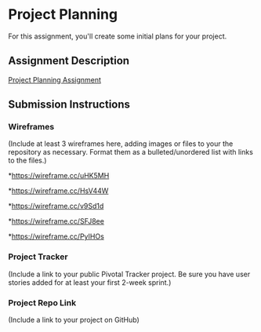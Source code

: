 # Project Planning
For this assignment, you'll create some initial plans for your project.

## Assignment Description
[Project Planning Assignment](https://education.launchcode.org/liftoff/assignments/planning/)

## Submission Instructions

### Wireframes

(Include at least 3 wireframes here, adding images or files to your the repository as necessary. Format them as a bulleted/unordered list with links to the files.)

*https://wireframe.cc/uHK5MH

*https://wireframe.cc/HsV44W

*https://wireframe.cc/v9Sd1d

*https://wireframe.cc/SFJ8ee

*https://wireframe.cc/PyIHOs


### Project Tracker

(Include a link to your public Pivotal Tracker project. Be sure you have user stories added for at least your first 2-week sprint.)

### Project Repo Link

(Include a link to your project on GitHub)
